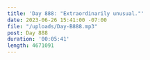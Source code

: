 ```yaml
---
title: 'Day 888: "Extraordinarily unusual."'
date: 2023-06-26 15:41:00 -07:00
file: "/uploads/Day-B888.mp3"
post: Day 888
duration: '00:05:41'
length: 4671091
---
```


